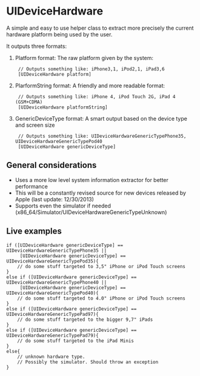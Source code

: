 UIDeviceHardware
================

A simple and easy to use helper class to extract more precisely the current hardware platform being used by the user.

It outputs three formats:

1. Platform format: The raw platform given by the system:
		
		// Outputs something like: iPhone3,1, iPod2,1, iPad3,6
        [UIDeviceHardware platform]

2. PlarformString format: A friendly and more readable format:

        // Outputs something like: iPhone 4, iPod Touch 2G, iPad 4 (GSM+CDMA)
        [UIDeviceHardware platformString]
        
3. GenericDeviceType format: A smart output based on the device type and screen size

        // Outputs something like: UIDeviceHardwareGenericTypePhone35, UIDeviceHardwareGenericTypePod40
        [UIDeviceHardware genericDeviceType]

General considerations
-------------------------
* Uses a more low level system information extractor for better performance
* This will be a constantly revised source for new devices released by Apple (last update: 12/30/2013)
* Supports even the simulator if needed (x86_64/Simulator/UIDeviceHardwareGenericTypeUnknown)

Live examples
-------------------------

    if ([UIDeviceHardware genericDeviceType] == UIDeviceHardwareGenericTypePhone35 ||
    	 [UIDeviceHardware genericDeviceType] == UIDeviceHardwareGenericTypePod35){
    	// do some stuff targeted to 3,5" iPhone or iPod Touch screens
    }
    else if ([UIDeviceHardware genericDeviceType] == UIDeviceHardwareGenericTypePhone40 ||
    	 [UIDeviceHardware genericDeviceType] == UIDeviceHardwareGenericTypePod40){
    	// do some stuff targeted to 4.0" iPhone or iPod Touch screens
    }
    else if ([UIDeviceHardware genericDeviceType] == UIDeviceHardwareGenericTypePad97){
    	// do some stuff targeted to the bigger 9,7" iPads
    }
    else if ([UIDeviceHardware genericDeviceType] == UIDeviceHardwareGenericTypePad79){
    	// do some stuff targeted to the iPad Minis
    }
    else{
    	// unknown hardware type.
    	// Possibly the simulator. Should throw an exception
    }
